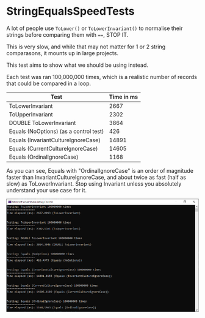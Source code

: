 # StringEqualsSpeedTests

A lot of people use ```ToLower()``` or ```ToLowerInvariant()``` to normalise their strings before comparing them with ```==```, STOP IT.

This is very slow, and while that may not matter for 1 or 2 string comparasons, it mounts up in large projects.

This test aims to show what we should be using instead.

Each test was ran 100,000,000 times, which is a realistic number of records that could be compared in a loop.

| Test                                    | Time in ms  |
| --------------------------------------- | ----------- |
| ToLowerInvariant                        | 2667        |
| ToUpperInvariant                        | 2302        |
| DOUBLE ToLowerInvariant                 | 3864        |
| Equals (NoOptions) (as a control test)  | 426         |
| Equals (InvariantCultureIgnoreCase)     | 14891       |
| Equals (CurrentCultureIgnoreCase)       | 14605       |
| Equals (OrdinalIgnoreCase)              | 1168        |

As you can see, Equals with "OrdinalIgnoreCase" is an order of magnitude faster than InvariantCultureIgnoreCase, and about twice as fast (half as slow) as ToLowerInvariant. Stop using Invariant unless you absolutely understand your use case for it.

![Example](output.png)
